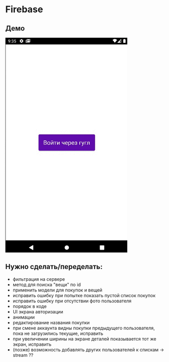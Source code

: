 # Firebase

## Демо

<img src="assets/demo.gif">

## Нужно сделать/переделать:
* фильтрация на сервере
* метод для поиска "вещи" по id
* применить модели для покупок и вещей
* исправить ошибку при попытке показать пустой список покупок
* исправить ошибку при отсутствии фото пользователя
* порядок в коде
* UI экрана авторизации
* анимации
* редактирование названия покупки
* при смене аккаунта видны покупки предыдущего пользователя, пока не загрузились текущие, исправить
* при увеличении ширины на экране деталей показывается тот же экран, исправить
* (позже) возможность добавлять других пользователей к спискам -> stream ??
